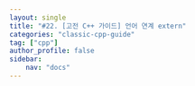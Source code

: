 ```yaml
---
layout: single
title: "#22. [고전 C++ 가이드] 언어 연계 extern"
categories: "classic-cpp-guide"
tag: ["cpp"]
author_profile: false
sidebar: 
    nav: "docs"
---
```

